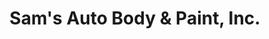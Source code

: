 ---
title: "Sam's Auto Body & Paint, Inc."
url: /portland/sams-auto-body-und-paint-inc/
shop: Autowerkstatt
---